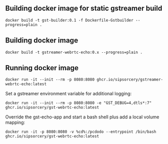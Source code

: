 ## Building docker image for static gstreamer build

`docker build -t gst-builder:0.1 -f Dockerfile-Gstbuilder --progress=plain .`

## Building docker image

`docker build -t gstreamer-webrtc-echo:0.x --progress=plain .`

## Running docker image

`docker run -it --init --rm -p 8080:8080 ghcr.io/sipsorcery/gstreamer-webrtc-echo:latest`

Set a gstreamer environment variable for additional logging:

`docker run -it --init --rm -p 8080:8080 -e "GST_DEBUG=4,dtls*:7" ghcr.io/sipsorcery/gst-webrtc-echo:latest`

Override the gst-echo-app and start a bash shell plus add a local volume mapping:

`docker run -it -p 8080:8080 -v %cd%:/pcdodo --entrypoint /bin/bash ghcr.io/sipsorcery/gst-webrtc-echo:latest`
